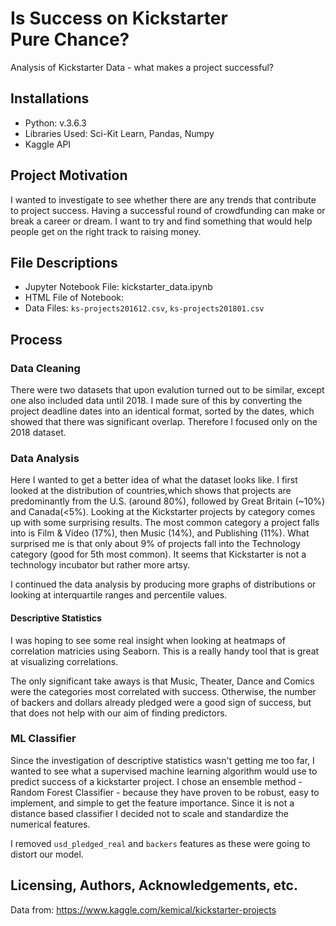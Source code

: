 # Is Success on Kickstarter Pure Chance?
Analysis of Kickstarter Data - what makes a project successful?

## Installations
- Python: v.3.6.3
- Libraries Used: Sci-Kit Learn, Pandas, Numpy
- Kaggle API

## Project Motivation
I wanted to investigate to see whether there are any trends that contribute to project success. Having a successful round of crowdfunding can make or break a career or dream. I want to try and find something that would help people get on the right track to raising money.

## File Descriptions
- Jupyter Notebook File: kickstarter_data.ipynb
- HTML File of Notebook:
- Data Files: `ks-projects201612.csv`, `ks-projects201801.csv`

## Process

### Data Cleaning
There were two datasets that upon evalution turned out to be similar, except one also included data until 2018. I made sure of this by converting the project deadline dates into an identical format, sorted by the dates, which showed that there was significant overlap. Therefore I focused only on the 2018 dataset.

### Data Analysis
Here I wanted to get a better idea of what the dataset looks like. I first looked at the distribution of countries,which shows that projects are predominantly from the U.S. (around 80%), followed by Great Britain (~10%) and Canada(<5%). Looking at the Kickstarter projects by category comes up with some surprising results. The most common category a project falls into is Film & Video (17%), then Music (14%), and Publishing (11%). What surprised me is that only about 9% of projects fall into the Technology category (good for 5th most common). It seems that Kickstarter is not a technology incubator but rather more artsy.

I continued the data analysis by producing more graphs of distributions or looking at interquartile ranges and percentile values.

#### Descriptive Statistics
I was hoping to see some real insight when looking at heatmaps of correlation matricies using Seaborn. This is a really handy tool that is great at visualizing correlations.

The only significant take aways is that Music, Theater, Dance and Comics were the categories most correlated with success.
Otherwise, the number of backers and dollars already pledged were a good sign of success, but that does not help with our aim of finding predictors.

### ML Classifier
Since the investigation of descriptive statistics wasn't getting me too far, I wanted to see what a supervised machine learning algorithm would use to predict success of a kickstarter project. I chose an ensemble method - Random Forest Classifier - because they have proven to be robust, easy to implement, and simple to get the feature importance. Since it is not a distance based classifier I decided not to scale and standardize the numerical features.

I removed `usd_pledged_real` and `backers` features as these were going to distort our model.

## Licensing, Authors, Acknowledgements, etc.
Data from: https://www.kaggle.com/kemical/kickstarter-projects
